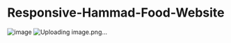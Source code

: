 # Responsive-Hammad-Food-Website
![image](https://github.com/HammadAdnan201/Responsive-Hammad-Food-Website/assets/168765100/d7578fdc-297d-4adc-90f0-f604fcde926f)
![Uploading image.png…]()

